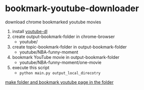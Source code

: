 # bookmark-youtube-downloader
download chrome bookmarked youtube movies

1. install [youtube-dl]()
2. create output-bookmark-folder in chrome-browser
	- youtube/
3. create topic-bookmark-folder in output-bookmark-folder
	- youtube/NBA-funny-moment
4. bookmark YouTube movie in output-bookmark-folder
	- youtube/NBA-funny-moment/one-movie
5. execute this script
	- `python main.py output_local_direcotry`


[make folder and bookmark youtube page in the folder](sample-capture.png)
